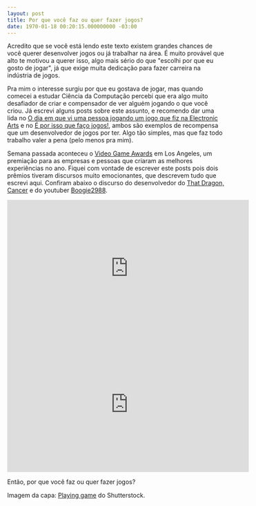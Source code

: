 ```yaml
---
layout: post
title: Por que você faz ou quer fazer jogos?
date: 1970-01-18 00:20:15.000000000 -03:00
---
```

Acredito que se você está lendo este texto existem grandes chances de você querer desenvolver jogos ou já trabalhar na área. É muito provável que alto te motivou a querer isso, algo mais sério do que "escolhi por que eu gosto de jogar", já que exige muita dedicação para fazer carreira na indústria de jogos.

Pra mim o interesse surgiu por que eu gostava de jogar, mas quando comecei a estudar Ciência da Computação percebi que era algo muito desafiador de criar e compensador de ver alguém jogando o que você criou. Já escrevi alguns posts sobre este assunto, e recomendo dar uma lida no [O dia em que vi uma pessoa jogando um jogo que fiz na Electronic Arts](http://gamedeveloper.com.br/vi-uma-pessoa-jogando-um-jogo-que-fiz-na-ea/) e no [É por isso que faço jogos!](http://gamedeveloper.com.br/por-isso-que-faco-jogos/), ambos são exemplos de recompensa que um desenvolvedor de jogos por ter. Algo tão simples, mas que faz todo trabalho valer a pena (pelo menos pra mim).

Semana passada aconteceu o [Video Game Awards](https://www.youtube.com/watch?v=d9O7N3GkG_o) em Los Angeles, um premiação para as empresas e pessoas que criaram as melhores experiências no ano. Fiquei com vontade de escrever este posts pois dois prêmios tiveram discursos muito emocionantes, que descrevem tudo que escrevi aqui. Confiram abaixo o discurso do desenvolvedor do [That Dragon, Cancer](http://www.thatdragoncancer.com/) e do youtuber [Boogie2988](https://www.youtube.com/user/boogie2988).

<iframe width="560" height="315" src="https://www.youtube.com/embed/AAL91-GONxk" frameborder="0" allowfullscreen></iframe>

<iframe width="560" height="315" src="https://www.youtube.com/embed/RV2h9wWj4_Y" frameborder="0" allowfullscreen></iframe>

Então, por que você faz ou quer fazer jogos?

Imagem da capa: [Playing game](https://www.shutterstock.com/pic-402752074/stock-photo-technology-gaming-entertainment-lets-play-and-people-concept-angry-screaming-young-man-in-headset-with-pc-computer-playing-game-at-home-and-streaming-playthrough-or-walkthrough-video.html) do Shutterstock.

